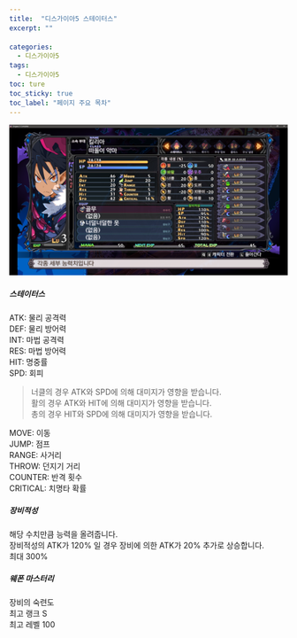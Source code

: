 ```yaml
---
title:  "디스가이아5 스테이터스"
excerpt: ""

categories:
  - 디스가이아5
tags:
  - 디스가이아5
toc: ture
toc_sticky: true
toc_label: "페이지 주요 목차"
---
```


![status](/assets/images/disgaea5/status.png)  

##### 스테이터스  
ATK: 물리 공격력  
DEF: 물리 방어력  
INT: 마법 공격력  
RES: 마법 방어력  
HIT: 명중률  
SPD: 회피

> 너클의 경우 ATK와 SPD에 의해 대미지가 영향을 받습니다.  
> 활의 경우 ATK와 HIT에 의해 대미지가 영향을 받습니다.  
> 총의 경우 HIT와 SPD에 의해 대미지가 영향을 받습니다.  

MOVE: 이동  
JUMP: 점프  
RANGE: 사거리  
THROW: 던지기 거리  
COUNTER: 반격 횟수  
CRITICAL: 치명타 확률  

##### 장비적성  
해당 수치만큼 능력을 올려줍니다.  
장비적성의 ATK가 120% 일 경우 장비에 의한 ATK가 20% 추가로 상승합니다.  
최대 300%

##### 웨폰 마스터리  
장비의 숙련도  
최고 랭크 S  
최고 레벨 100

